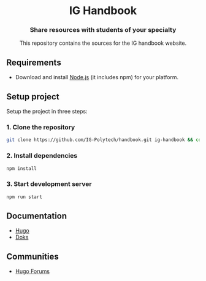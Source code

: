 <h1 align="center">
  IG Handbook
</h1>

<h3 align="center">
  Share resources with students of your specialty
</h3>

<p align="center">
  This repository contains the sources for the IG handbook website.
</p>

## Requirements

- Download and install [Node.js](https://nodejs.org/) (it includes npm) for your platform.

## Setup project

Setup the project in three steps:

### 1. Clone the repository

```bash
git clone https://github.com/IG-Polytech/handbook.git ig-handbook && cd ig-handbook
```

### 2. Install dependencies

```bash
npm install
```

### 3. Start development server

```bash
npm run start
```

## Documentation

- [Hugo](https://gohugo.io/documentation/)
- [Doks](https://getdoks.org/)

## Communities

- [Hugo Forums](https://discourse.gohugo.io/)
